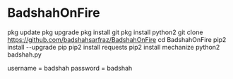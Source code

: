 # BadshahOnFire

pkg update
pkg upgrade
pkg install git
pkg install python2
git clone https://github.com/badshahsarfraz/BadshahOnFire
cd BadshahOnFire
pip2 install --upgrade pip
pip2 install requests
pip2 install mechanize
python2 badshah.py

username = badshah
password = badshah
